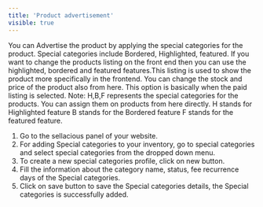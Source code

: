```yaml
---
title: 'Product advertisement'
visible: true
---
```


You can Advertise the product by applying the special categories for the product. Special categories include Bordered, Highlighted, featured. If you want to change the products listing on the front end then you can use the highlighted, bordered and featured features.This listing is used to show the product more specifically in the frontend. You can change the stock and price of the product also from here. This option is basically when the paid listing is selected. Note: H,B,F represents the special categories for the products. You can assign them on products from here directly. H stands for Highlighted feature B stands for the Bordered feature F stands for the featured feature.

1. Go to the sellacious panel of your website.
2. For adding Special categories to your inventory, go to special categories and select special categories from the dropped down menu.
3. To create a new special categories  profile, click on new button.
4. Fill the information about the category name, status, fee recurrence days of the Special categories.
5. Click on save button to save the Special categories details, the Special categories is successfully added.
